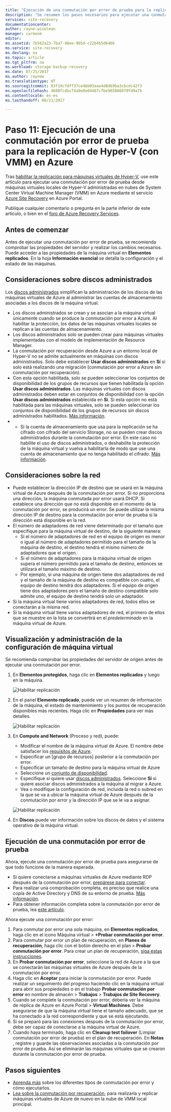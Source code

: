 ```yaml
---
title: "Ejecución de una conmutación por error de prueba para la replicación de Hyper-V (con System Center VMM) en Azure | Microsoft Docs"
description: "Se resumen los pasos necesarios para ejecutar una conmutación por error para la replicación de máquinas virtuales de Hyper-V en nubes de VMM a Azure mediante el servicio Azure Site Recovery."
services: site-recovery
documentationcenter: 
author: rayne-wiselman
manager: carmonm
editor: 
ms.assetid: 7b562a23-7ba7-48ee-905d-c22b4b5d6466
ms.service: site-recovery
ms.devlang: na
ms.topic: article
ms.tgt_pltfrm: na
ms.workload: storage-backup-recovery
ms.date: 07/25/2017
ms.author: raynew
ms.translationtype: HT
ms.sourcegitcommit: 83f19cfdff37ce4bb03eae4d8d69ba3cbcdc42f3
ms.openlocfilehash: 4688fc4bc74a9e0e04487cfbe965006070fd9a7b
ms.contentlocale: es-es
ms.lasthandoff: 08/21/2017

---
```


# <a name="step-11-run-a-test-failover-for-hyper-v-replication-with-vmm-to-azure"></a>Paso 11: Ejecución de una conmutación por error de prueba para la replicación de Hyper-V (con VMM) en Azure

Tras [habilitar la replicación para máquinas virtuales de Hyper-V](vmm-to-azure-walkthrough-enable-replication.md), use este artículo para ejecutar una conmutación por error de prueba desde máquinas virtuales locales de Hyper-V administradas en nubes de System Center Virtual Machine Manager (VMM) en Azure mediante el servicio [Azure Site Recovery](site-recovery-overview.md) en Azure Portal.

Publique cualquier comentario o pregunta en la parte inferior de este artículo, o bien en el [foro de Azure Recovery Services](https://social.msdn.microsoft.com/forums/azure/home?forum=hypervrecovmgr).

## <a name="before-you-start"></a>Antes de comenzar

Antes de ejecutar una conmutación por error de prueba, se recomienda comprobar las propiedades del servidor y realizar los cambios necesarios. Puede acceder a las propiedades de la máquina virtual en **Elementos replicados**. En la hoja **Información esencial** se detalla la configuración y el estado de las máquinas.

## <a name="managed-disk-considerations"></a>Consideraciones sobre discos administrados

Los [discos administrados](../virtual-machines/windows/managed-disks-overview.md) simplifican la administración de los discos de las máquinas virtuales de Azure al administrar las cuentas de almacenamiento asociadas a los discos de la máquina virtual. 

- Los discos administrados se crean y se asocian a la máquina virtual únicamente cuando se produce la conmutación por error a Azure. Al habilitar la protección, los datos de las máquinas virtuales locales se replican a las cuentas de almacenamiento.
- Los discos administrados solo se pueden crear para máquinas virtuales implementadas con el modelo de implementación de Resource Manager.
- La conmutación por recuperación desde Azure a un entorno local de Hyper-V no se admite actualmente en máquinas con discos administrados. Solo debe establecer **Usar discos administrados** en **Sí** si solo está realizando una migración (conmutación por error a Azure sin conmutación por recuperación).
- Con esta opción habilitada, solo se pueden seleccionar los conjuntos de disponibilidad de los grupos de recursos que tienen habilitada la opción **Usar discos administrados**. Las máquinas virtuales con discos administrados deben estar en conjuntos de disponibilidad con la opción **Usar discos administrados** establecida en **Sí**. Si esta opción no está habilitada para las máquinas virtuales, solo se pueden seleccionar los conjuntos de disponibilidad de los grupos de recursos sin discos administrados habilitados. [Más información](../virtual-machines/windows/manage-availability.md#use-managed-disks-for-vms-in-an-availability-set).
- - Si la cuenta de almacenamiento que usa para la replicación se ha cifrado con cifrado del servicio Storage, no se pueden crear discos administrados durante la conmutación por error. En este caso no habilite el uso de discos administrados, o deshabilite la protección de la máquina virtual y vuelva a habilitarla de modo que use una cuenta de almacenamiento que no tenga habilitado el cifrado. [Más información](../virtual-machines/windows/managed-disks-overview.md#managed-disks-and-encryption).

 
## <a name="network-considerations"></a>Consideraciones sobre la red
    
- Puede establecer la dirección IP de destino que se usará en la máquina virtual de Azure después de la conmutación por error. Si no proporciona una dirección, la máquina conmutada por error usará DHCP. Si establece una dirección que no está disponible en el momento de la conmutación por error, se producirá un error. Se puede utilizar la misma dirección IP de destino para la conmutación por error de prueba si la dirección está disponible en la red.
- El número de adaptadores de red viene determinado por el tamaño que especifique para la máquina virtual de destino, de la siguiente manera:
    - Si el número de adaptadores de red en el equipo de origen es menor o igual al número de adaptadores permitido para el tamaño de la máquina de destino, el destino tendrá el mismo número de adaptadores que el origen.
    - Si el número de adaptadores para la máquina virtual de origen supera el número permitido para el tamaño de destino, entonces se utilizará el tamaño máximo de destino.
    - Por ejemplo, si una máquina de origen tiene dos adaptadores de red y el tamaño de la máquina de destino es compatible con cuatro, el equipo de destino tendrá dos adaptadores. Si el equipo de origen tiene dos adaptadores pero el tamaño de destino compatible solo admite uno, el equipo de destino tendrá solo un adaptador.     
- Si la máquina virtual tiene varios adaptadores de red, todos ellos se conectarán a la misma red.
- Si la máquina virtual tiene varios adaptadores de red, el primero de ellos que se muestre en la lista se convertirá en el *predeterminado* en la máquina virtual de Azure.


## <a name="view-and-manage-vm-settings"></a>Visualización y administración de la configuración de máquina virtual

Se recomienda comprobar las propiedades del servidor de origen antes de ejecutar una conmutación por error.

1. En **Elementos protegidos**, haga clic en **Elementos replicados** y luego en la máquina.

    ![Habilitar replicación](./media/vmm-to-azure-walkthrough-test-failover/test-failover1.png)
2. En el panel **Elemento replicado**, puede ver un resumen de información de la máquina, el estado de mantenimiento y los puntos de recuperación disponibles más recientes. Haga clic en **Propiedades** para ver más detalles.

    ![Habilitar replicación](./media/vmm-to-azure-walkthrough-test-failover/test-failover2.png)
3. En **Compute and Network** (Proceso y red), puede:
    - Modificar el nombre de la máquina virtual de Azure. El nombre debe satisfacer los [requisitos de Azure](site-recovery-support-matrix-to-azure.md#failed-over-azure-vm-requirements).
    - Especificar un [grupo de recursos] posterior a la conmutación por error.
    - Especificar un tamaño de destino para la máquina virtual de Azure
    - Seleccione un [conjunto de disponibilidad](../virtual-machines/windows/tutorial-availability-sets.md).
    - Especifique si quiere usar [discos administrados](#managed-disk-considerations). Seleccione **Sí** si quiere asociar discos administrados a la máquina al migrar a Azure.
    - Vea o modifique la configuración de red, incluida la red o subred en la que se va a ubicar la máquina virtual de Azure después de la conmutación por error y la dirección IP que se le va a asignar.

    ![Habilitar replicación](./media/vmm-to-azure-walkthrough-test-failover/test-failover4.png)
4. En **Discos** puede ver información sobre los discos de datos y el sistema operativo de la máquina virtual.


## <a name="run-a-test-failover"></a>Ejecución de una conmutación por error de prueba

Ahora, ejecute una conmutación por error de prueba para asegurarse de que todo funcione de la manera esperada.

- Si quiere conectarse a máquinas virtuales de Azure mediante RDP después de la conmutación por error, [prepárese para conectar](site-recovery-test-failover-to-azure.md#prepare-to-connect-to-azure-vms-after-failover).
 - Para realizar una comprobación completa, es preciso que realice una copia de Active Directory y DNS de su entorno de prueba. [Más información](site-recovery-active-directory.md#test-failover-considerations).
 - Para obtener información completa sobre la conmutación por error de prueba, lea [este artículo](site-recovery-test-failover-to-azure.md).
 
 Ahora ejecute una conmutación por error:

1. Para conmutar por error una sola máquina, en **Elementos replicados**, haga clic en el icono Máquina virtual > **+Probar conmutación por error**.
2. Para conmutar por error un plan de recuperación, en **Planes de recuperación**, haga clic con el botón derecho en el plan > **Probar conmutación por error**. Para crear un plan de recuperación, [siga estas instrucciones](site-recovery-create-recovery-plans.md).
3. En **Probar conmutación por error**, seleccione la red de Azure a la que se conectarán las máquinas virtuales de Azure después de la conmutación por error.
4. Haga clic en **Aceptar** para iniciar la conmutación por error. Puede realizar un seguimiento del progreso haciendo clic en la máquina virtual para abrir sus propiedades o en el trabajo **Probar conmutación por error** en nombre de almacén > **Trabajos** > **Trabajos de Site Recovery**.
5. Cuando se complete la conmutación por error, debería ver la máquina de réplica de Azure en Azure Portal > **Virtual Machines**. Debe asegurarse de que la máquina virtual tiene el tamaño adecuado, que se ha conectado a la red correspondiente y que se está ejecutando.
6. Si se preparó para las conexiones después de la conmutación por error, debe ser capaz de conectarse a la máquina virtual de Azure.
7. Cuando haya terminado, haga clic en **Cleanup test failover** (Limpiar conmutación por error de prueba) en el plan de recuperación. En **Notas** , registre y guarde las observaciones asociadas a la conmutación por error de prueba. Así se eliminarán las máquinas virtuales que se crearon durante la conmutación por error de prueba.



## <a name="next-steps"></a>Pasos siguientes

- [Aprenda más](site-recovery-failover.md) sobre los diferentes tipos de conmutación por error y cómo ejecutarlos.
- [Lea sobre la conmutación por recuperación](site-recovery-failback-from-azure-to-hyper-v.md), para realizarla y replicar máquinas virtuales de Azure de nuevo en la nube de VMM local principal.


